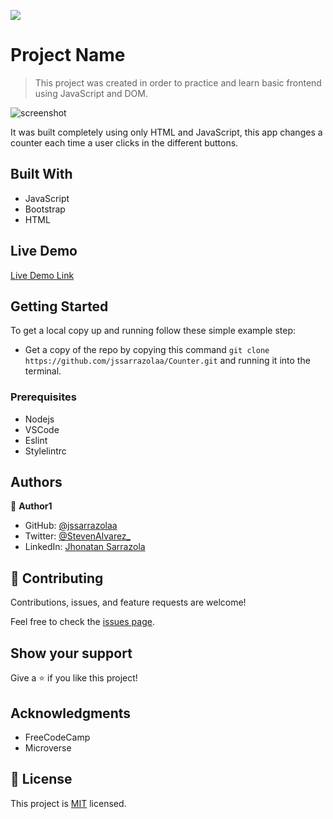 ![](https://img.shields.io/badge/Microverse-blueviolet)

# Project Name

> This project was created in order to practice and learn basic frontend using JavaScript and DOM.

![screenshot](./img/app_screenshot.png)

It was built completely using only HTML and JavaScript, this app changes a counter each time a user clicks in the different buttons.

## Built With

- JavaScript
- Bootstrap
- HTML

## Live Demo

[Live Demo Link](https://jssarrazolaa.github.io/Counter/)


## Getting Started

To get a local copy up and running follow these simple example step:

- Get a copy of the repo by copying this command `git clone https://github.com/jssarrazolaa/Counter.git`
and running it into the terminal. 

### Prerequisites

- Nodejs
- VSCode
- Eslint
- Stylelintrc

## Authors

👤 **Author1**

- GitHub: [@jssarrazolaa](https://github.com/jssarrazolaa)
- Twitter: [@StevenAlvarez_](https://twitter.com/StevenAlvarez_)
- LinkedIn: [Jhonatan Sarrazola](https://www.linkedin.com/in/jhonatansarrazola/)


## 🤝 Contributing

Contributions, issues, and feature requests are welcome!

Feel free to check the [issues page](https://github.com/jssarrazolaa/Counter/issues).

## Show your support

Give a ⭐️ if you like this project!

## Acknowledgments

- FreeCodeCamp
- Microverse

## 📝 License

This project is [MIT](lic.url) licensed.

